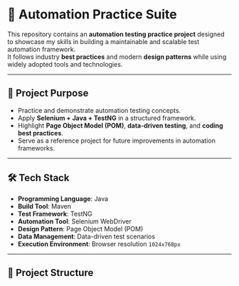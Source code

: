 # 🧪 Automation Practice Suite  

This repository contains an **automation testing practice project** designed to showcase my skills in building a maintainable and scalable test automation framework.  
It follows industry **best practices** and modern **design patterns** while using widely adopted tools and technologies.  

---

## 🚀 Project Purpose  

- Practice and demonstrate automation testing concepts.  
- Apply **Selenium + Java + TestNG** in a structured framework.  
- Highlight **Page Object Model (POM)**, **data-driven testing**, and **coding best practices**.  
- Serve as a reference project for future improvements in automation frameworks.  

---

## 🛠️ Tech Stack  

- **Programming Language**: Java  
- **Build Tool**: Maven  
- **Test Framework**: TestNG  
- **Automation Tool**: Selenium WebDriver  
- **Design Pattern**: Page Object Model (POM)  
- **Data Management**: Data-driven test scenarios  
- **Execution Environment**: Browser resolution `1024x768px`  

---

## 📂 Project Structure  

